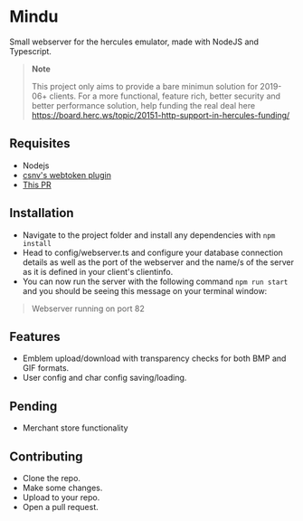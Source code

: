 
# Mindu

Small webserver for the hercules emulator, made with NodeJS and Typescript.

> **Note**
>
> This project only aims to provide a bare minimun solution for 2019-06+ clients.
For a more functional, feature rich, better security and better performance solution, help funding the real deal here https://board.herc.ws/topic/20151-http-support-in-hercules-funding/


## Requisites

- Nodejs
- [csnv's webtoken plugin](https://github.com/csnv/webtoken)
- [This PR](https://github.com/HerculesWS/Hercules/pull/3183)

## Installation
- Navigate to the project folder and install any dependencies with `npm install`
- Head to config/webserver.ts and configure your database connection details as well as the port of the webserver and the name/s of the server as it is defined in your client's clientinfo.
- You can now run the server with the following command `npm run start` and you should be seeing this message on your terminal window:
> Webserver running on port 82

## Features
- Emblem upload/download with transparency checks for both BMP and GIF formats.
- User config and char config saving/loading.

## Pending
- Merchant store functionality

## Contributing
- Clone the repo.
- Make some changes.
- Upload to your repo.
- Open a pull request.
